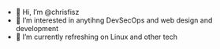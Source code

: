 - 👋 Hi, I’m @chrisfisz
- 👀 I’m interested in anytihng DevSecOps and web design and development
- 🌱 I’m currently refreshing on Linux and other tech


<!---
chrisfisz/chrisfisz is a ✨ special ✨ repository because its `README.md` (this file) appears on your GitHub profile.
You can click the Preview link to take a look at your changes.
--->
